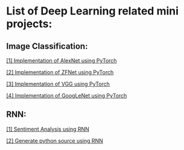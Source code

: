 # List of Deep Learning related mini projects:

## Image Classification:
[[1] Implementation of AlexNet using PyTorch ](https://github.com/adeveloperdiary/DeepLearning_MiniProjects/tree/master/AlexNet)

[[2] Implementation of ZFNet using PyTorch ](https://github.com/adeveloperdiary/DeepLearning_MiniProjects/tree/master/ZFNet)

[[3] Implementation of VGG using PyTorch ](https://github.com/adeveloperdiary/DeepLearning_MiniProjects/tree/master/VGGNet)

[[4] Implementation of GoogLeNet using PyTorch ](https://github.com/adeveloperdiary/DeepLearning_MiniProjects/tree/master/GoogLeNet)

## RNN:
[[1] Sentiment Analysis using RNN ](https://github.com/adeveloperdiary/DeepLearning_MiniProjects/tree/master/Sentiment_Analysis_using_RNN )

[[2] Generate python source using RNN ](https://github.com/adeveloperdiary/DeepLearning_MiniProjects/tree/master/Char_Sequence_with_RNN)

